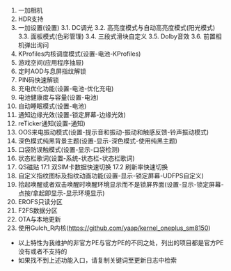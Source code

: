 1. 一加相机
2. HDR支持
3. 一加设置(设置)
  3.1. DC调光
  3.2. 高亮度模式与自动高亮度模式(阳光模式)
  3.3. 面板模式(色彩管理)
  3.4. 三段式滑块自定义
  3.5. Dolby音效
  3.6. 前置相机弹出询问
4. KProfiles内核调度模式(设置-电池-KProfiles)
5. 游戏空间(应用程序抽屉)
6. 定时AOD与息屏指纹解锁
7. PIN码快速解锁
8. 充电优化功能(设置-电池-优化充电)
9. 电池健康度与容量(设置-电池)
10. 自动睡眠模式(设置-电池)
11. 通知边缘光效(设置-锁定屏幕-边缘光效)
12. reTicker通知(设置-通知)
13. OOS来电振动模式(设置-提示音和振动-振动和触感反馈-铃声振动模式)
14. 深色模式纯黑背景主题(设置-显示-深色模式-使用纯黑主题)
15. 口袋防误触模式(设置-显示-口袋检测)
16. 状态栏歌词(设置-系统-状态栏-状态栏歌词)
17. QS磁贴
   17.1 双SIM卡数据快速切换
   17.2 刷新率快速切换
18. 自定义指纹图标及指纹动画功能(设置-显示-锁定屏幕-UDFPS自定义)
19. 拾起唤醒或者双击唤醒时唤醒环境显示而不是锁屏界面(设置-显示-锁定屏幕-点按/拿起即显示-显示环境显示)
20. EROFS只读分区
21. F2FS数据分区
22. OTA与本地更新
23. 使用Gulch_R内核(https://github.com/yaap/kernel_oneplus_sm8150)

* 以上特性为我维护的非官方PE与官方PE的不同之处，列出的项目都是官方PE没有或者不支持的
* 如果找不到上述功能入口，请复制关键词至更新日志中检索

